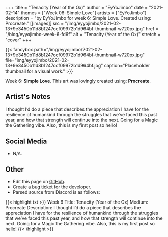+++
title =       "Tenacity (Year of the Ox)"
author =      "EyYoJimbo"
date =        "2021-02-14"
themes =      ["Week 06: Simple Love"]
artists =     ["EyYoJimbo"]
description = "by EyYoJimbo for week 6: Simple Love. Created using: Procreate."
[[images]]
              src = "/img/eyyojimbo/2021-02-13+9e3450b11d8b1247ccf09972b1d964bf-thumbnail-w720px.jpg"
              href = "/blog/eyyojimbo-week-6-fd6f"
              alt = "Tenacity (Year of the Ox)"
              stretch = "cover"
+++


{{< fancybox path="/img/eyyojimbo/2021-02-13+9e3450b11d8b1247ccf09972b1d964bf-thumbnail-w720px.jpg" file="img/eyyojimbo/2021-02-13+9e3450b11d8b1247ccf09972b1d964bf.jpg" caption="Placeholder thumbnail for a visual work." >}}


Week 6: **Simple Love**. This art was lovingly created using: **Procreate**.

## Artist's Notes

I thought I’d do a piece that describes the appreciation I have for the resilience of humankind through the struggles that we’ve faced this past year, and how that strength will continue into the next. Going for a Magic the Gathering vibe. Also, this is my first post so hello!

## Social Media

- N/A.

## Other

- Edit this page on [GitHub](https://github.com/teaminkling/web-refresh/edit/main/content/blog/eyyojimbo-week-6-fd6f.md).
- Create [a bug ticket](https://github.com/teaminkling/web-refresh/issues/new?assignees=&labels=bug&template=problem-report.md&title=) for the developer.
- Parsed source from Discord is as follows:

{{< highlight txt >}}
Week 6
Title: Tenacity (Year of the Ox)
Medium: Procreate
Description: I thought I’d do a piece that describes the appreciation I have for the resilience of humankind through the struggles that we’ve faced this past year, and how that strength will continue into the next. Going for a Magic the Gathering vibe. Also, this is my first post so hello!
{{< /highlight >}}